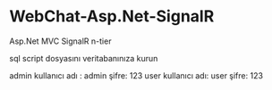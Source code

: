 # WebChat-Asp.Net-SignalR
Asp.Net MVC SignalR n-tier

sql script dosyasını veritabanınıza kurun 

admin kullanıcı adı : admin şifre: 123
user kullanıcı adı: user şifre: 123